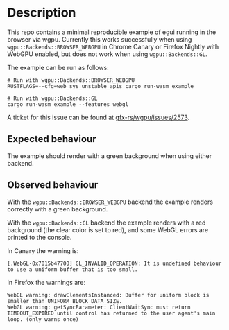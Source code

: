 # Description

This repo contains a minimal reproducible example of egui running in the browser via wgpu. Currently this
works successfully when using `wgpu::Backends::BROWSER_WEBGPU` in Chrome Canary or Firefox Nightly with WebGPU
enabled, but does not work when using `wgpu::Backends::GL`.

The example can be run as follows:

```
# Run with wgpu::Backends::BROWSER_WEBGPU
RUSTFLAGS=--cfg=web_sys_unstable_apis cargo run-wasm example

# Run with wgpu::Backends::GL
cargo run-wasm example --features webgl
```

A ticket for this issue can be found at [gfx-rs/wgpu/issues/2573](https://github.com/gfx-rs/wgpu/issues/2573).

## Expected behaviour

The example should render with a green background when using either backend.

## Observed behaviour

With the `wgpu::Backends::BROWSER_WEBGPU` backend the example renders correctly with a green background.

With the `wgpu::Backends::GL` backend the example renders with a red background (the clear color is set to red),
and some WebGL errors are printed to the console.

In Canary the warning is:

```
[.WebGL-0x7015b47700] GL_INVALID_OPERATION: It is undefined behaviour to use a uniform buffer that is too small.
```

In Firefox the warnings are:

```
WebGL warning: drawElementsInstanced: Buffer for uniform block is smaller than UNIFORM_BLOCK_DATA_SIZE.
WebGL warning: getSyncParameter: ClientWaitSync must return TIMEOUT_EXPIRED until control has returned to the user agent's main loop. (only warns once) 
```